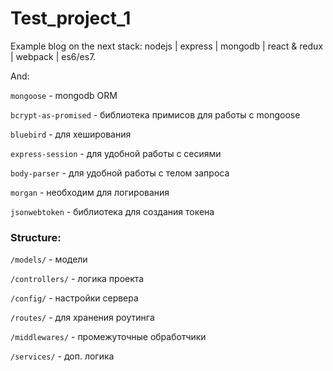 # Test_project_1
Example blog on the next stack: nodejs | express | mongodb | react & redux | webpack | es6/es7.

And:

`mongoose`              - mongodb ORM

`bcrypt-as-promised`    - библиотека примисов для работы с mongoose

`bluebird`              - для хеширования      

`express-session`       - для удобной работы с сесиями 

`body-parser`           - для удобной работы с телом запроса

`morgan`                - необходим для логирования

`jsonwebtoken`          - библиотека для создания токена

### Structure:

`/models/`           - модели

`/controllers/`      - логика проекта

`/config/`           - настройки сервера

`/routes/`           - для хранения роутинга

`/middlewares/`      - промежуточные обработчики

`/services/` 		 - доп. логика